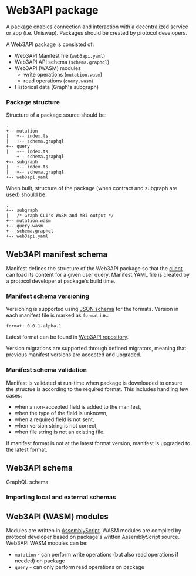 # Web3API package

A package enables connection and interaction with a decentralized service or app (i.e. Uniswap).
Packages should be created by protocol developers. 

A Web3API package is consisted of: 

- Web3API Manifest file (`web3api.yaml`) 
- Web3API API schema (`schema.graphql`)
- Web3API (WASM) modules
  * write operations (`mutation.wasm`)
  * read operations (`query.wasm`)
- Historical data (Graph's subgraph) 

### Package structure

Structure of a package source should be:
```
.
+-- mutation
|   +-- index.ts
|   +-- schema.graphql
+-- query
|   +-- index.ts
    +-- schema.graphql
+-- subgraph
|   +-- index.ts
|   +-- schema.graphql
+-- web3api.yaml
```

When built, structure of the package (when contract and subgraph are used) should be:
```
.
+-- subgraph
|   /* Graph CLI's WASM and ABI output */
+-- mutation.wasm
+-- query.wasm
+-- schema.graphql
+-- web3api.yaml
```

## Web3API manifest schema

Manifest defines the structure of the Web3API package so that the [client]() can load its content for a given user query.
Manifest YAML file is created by a protocol developer at package's build time.

### Manifest schema versioning

Versioning is supported using [JSON schema](https://json-schema.org/) for the formats.
Version in each manifest file is marked as `format` i.e.:

`format: 0.0.1-alpha.1`

Latest format can be found in [Web3API repository](https://github.com/Web3-API/prototype/tree/master/packages/manifest-schema/formats).

Version migrations are supported through defined migrators, meaning that previous manifest versions are accepted and upgraded.

### Manifest schema validation

Manifest is validated at run-time when package is downloaded to ensure the structue is according to the required format. This includes handling few cases:
* when a non-accepted field is added to the manifest,
* when the type of the field is unknown,
* when a required field is not sent,
* when version string is not correct,
* when file string is not an existing file.

If manifest format is not at the latest format version, manifest is upgraded to the latest format.

## Web3API schema
GraphQL schema

### Importing local and external schemas

## Web3API (WASM) modules 

Modules are written in [AssemblyScript](https://www.assemblyscript.org).
WASM modules are compiled by protocol developer based on package's written AssemblyScript source.
Web3API WASM modules can be:
* `mutation` - can perform write operations (but also read operations if needed) on package
* `query`  - can only perform read operations on package

